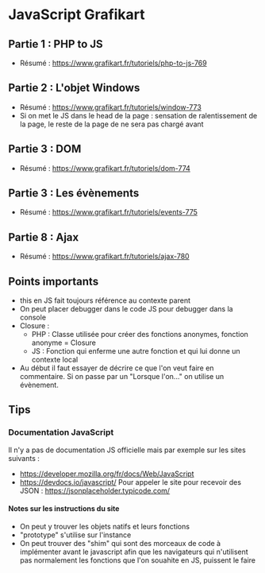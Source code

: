 # JavaScript Grafikart
## Partie 1 : PHP to JS
- Résumé : https://www.grafikart.fr/tutoriels/php-to-js-769

## Partie 2 : L'objet Windows
- Résumé : https://www.grafikart.fr/tutoriels/window-773
- Si on met le JS dans le head de la page : sensation de ralentissement de la page, le reste de la page de ne sera pas chargé avant

## Partie 3 : DOM
- Résumé : https://www.grafikart.fr/tutoriels/dom-774

## Partie 3 : Les évènements
- Résumé : https://www.grafikart.fr/tutoriels/events-775

## Partie 8 : Ajax
- Résumé : https://www.grafikart.fr/tutoriels/ajax-780

## Points importants
- this en JS fait toujours référence au contexte parent
- On peut placer debugger dans le code JS pour debugger dans la console
- Closure :
    - PHP : Classe utilisée pour créer des fonctions anonymes, fonction anonyme = Closure
    - JS : Fonction qui enferme une autre fonction et qui lui donne un contexte local
- Au début il faut essayer de décrire ce que l'on veut faire en commentaire. Si on passe par un "Lorsque l'on..." on utilise un évènement.

## Tips
### Documentation JavaScript
Il n'y a pas de documentation JS officielle mais par exemple sur les sites suivants :
- https://developer.mozilla.org/fr/docs/Web/JavaScript
- https://devdocs.io/javascript/
Pour appeler le site pour recevoir des JSON : https://jsonplaceholder.typicode.com/

#### Notes sur les instructions du site
- On peut y trouver les objets natifs et leurs fonctions
- "prototype" s'utilise sur l'instance
- On peut trouver des "shim" qui sont des morceaux de code à implémenter avant le javascript afin que les navigateurs qui n'utilisent pas normalement les fonctions que l'on souahite en JS, puissent le faire